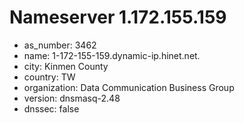 # Nameserver 1.172.155.159

* as_number: 3462
* name: 1-172-155-159.dynamic-ip.hinet.net.
* city: Kinmen County
* country: TW
* organization: Data Communication Business Group
* version: dnsmasq-2.48
* dnssec: false

